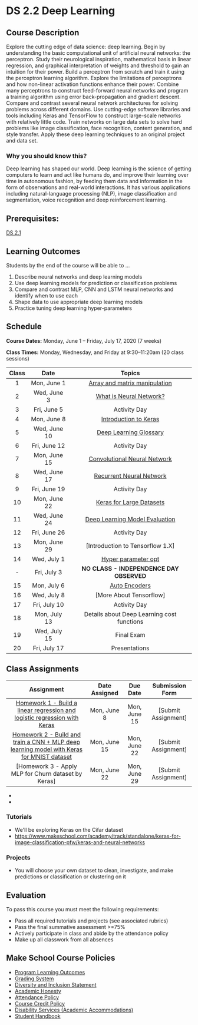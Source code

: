 # DS 2.2 Deep Learning

## Course Description

Explore the cutting edge of data science: deep learning. Begin by understanding the basic computational unit of artificial neural networks: the perceptron. Study their neurological inspiration, mathematical basis in linear regression, and graphical interpretation of weights and threshold to gain an intuition for their power. Build a perceptron from scratch and train it using the perceptron learning algorithm. Explore the limitations of perceptrons and how non-linear activation functions enhance their power. Combine many perceptrons to construct feed-forward neural networks and program a training algorithm using error back-propagation and gradient descent. Compare and contrast several neural network architectures for solving problems across different domains. Use cutting-edge software libraries and tools including Keras and TensorFlow to construct large-scale networks with relatively little code. Train networks on large data sets to solve hard problems like image classification, face recognition, content generation, and style transfer. Apply these deep learning techniques to an original project and data set.

### Why you should know this?

Deep learning has shaped our world. Deep learning is the science of getting computers to learn and act like humans do, and improve their learning over time in autonomous fashion, by feeding them data and information in the form of observations and real-world interactions. It has various applications including natural-language processing (NLP), image classification and segmentation, voice recognition and deep reinforcement learning.

## Prerequisites:  

[DS 2.1](https://github.com/Make-School-Courses/DS-2.1-Machine-Learning)

## Learning Outcomes

Students by the end of the course will be able to ...

1. Describe neural networks and deep learning models
1. Use deep learning models for prediction or classification problems
1. Compare and contrast MLP, CNN and LSTM neural networks and identify when to use each
1. Shape data to use appropriate deep learning models
1. Practice tuning deep learning hyper-parameters

## Schedule

**Course Dates:** Monday, June 1 – Friday, July 17, 2020 (7 weeks)

**Class Times:** Monday, Wednesday, and Friday at 9:30–11:20am (20 class sessions)

| Class |          Date          |                 Topics                  |
|:-----:|:----------------------:|:---------------------------------------:|
|  1 |  Mon, June 1               | [Array and matrix manipulation] |
|  2 |  Wed, June 3               | [What is Neural Network?] |
|  3 |  Fri, June 5               | Activity Day |
|  4 |  Mon, June 8               | [Introduction to Keras] |
|  5 |  Wed, June 10               | [Deep Learning Glossary] |
|  6 |  Fri, June 12               | Activity Day |
|  7 |  Mon, June 15               | [Convolutional Neural Network] |
|  8 |  Wed, June 17              | [Recurrent Neural Network] |
|  9 |  Fri, June 19              | Activity Day |
| 10 |  Mon, June 22              | [Keras for Large Datasets] |
| 11 |  Wed, June 24              | [Deep Learning Model Evaluation] |
| 12 |  Fri, June 26              | Activity Day |
| 13 |  Mon, June 29              | [Introduction to Tensorflow 1.X] |
| 14 |  Wed, July 1              | [Hyper parameter opt]|  
| -  |  Fri, July 3              | **NO CLASS - INDEPENDENCE DAY OBSERVED**|
| 15 |  Mon, July 6              | [Auto Encoders]|
| 16 |  Wed, July 8                 | [More About Tensorflow] |
| 17 |  Fri, July 10                  | Activity Day |
| 18 |  Mon, July 13                  | Details about Deep Learning cost functions |
| 19 |  Wed, July 15                 | Final Exam |
| 20 |  Fri, July 17                 | Presentations |



[Array and matrix manipulation]:Lessons/Arrayandmatrixmanipulation.md
[What is Neural Network?]: Lessons/WhatisNeuralNetwork.md
[Introduction to Keras]: Lessons/IntroductiontoKeras.md
[Deep Learning Glossary]: Lessons/DeepLearningGlossary.md
[Convolutional Neural Network]: Lessons/ConvolutionalNeuralNetwork.md
[Recurrent Neural Network]: Lessons/RecurrentNeuralNetwork.md
[Keras for Large Datasets]:Lessons/KerasforLargeDatasets.md
[Deep Learning Model Evaluation]: Lessons/DeepLearningModelEvaluation.md
[Introduction to Tensorflow]: Lessons/IntroductiontoTensorflow.md
[Hyper parameter opt]: Lessons/Hyperparameteropt.md
[Auto Encoders]: Lessons/AutoEncoders.md


## Class Assignments

|                        Assignment                         | Date Assigned |   Due Date   |            Submission Form           |
|:---------------------------------------------------------:|:-------------:|:------------:|:------------------------------------:|
| [Homework 1 - Build a linear regression and logistic regression with Keras]                      |  Mon, June 8  |  Mon, June 15 | [Submit Assignment]  |
| [Homework 2 - Build and train a CNN + MLP deep learning model with Keras for MNIST dataset]                      |  Mon, June 15    |  Mon, June 22   | [Submit Assignment]  |
| [Homework 3 - Apply MLP for Churn dataset by Keras]                     |  Mon, June 22    |  Mon, June 29   | [Submit Assignment]  |

- [Homework 1 - Build a linear regression and logistic regression with Keras]: https://github.com/Make-School-Courses/DS-2.2-Deep-Learning/blob/master/Assignments/HW1.ipynb
- [Homework 2 - Build and train a CNN + MLP deep learning model with Keras for MNIST dataset]: https://github.com/Make-School-Courses/DS-2.2-Deep-Learning/blob/master/Assignments/CNN_assignment.ipynb



### Tutorials
- We'll be exploring Keras on the Cifar dataset
- https://www.makeschool.com/academy/track/standalone/keras-for-image-classification-pfw/keras-and-neural-networks

### Projects
- You will choose your own dataset to clean, investigate, and make predictions or classification or clustering on it


## Evaluation

To pass this course you must meet the following requirements:

- Pass all required tutorials and projects (see associated rubrics)
- Pass the final summative assessment >=75%
- Actively participate in class and abide by the attendance policy
- Make up all classwork from all absences

## Make School Course Policies

- [Program Learning Outcomes](https://make.sc/program-learning-outcomes)
- [Grading System](https://make.sc/grading-system)
- [Diversity and Inclusion Statement](https://make.sc/diversity-and-inclusion-statement)
- [Academic Honesty](https://make.sc/academic-honesty-policy)
- [Attendance Policy](https://make.sc/attendance-policy)
- [Course Credit Policy](https://make.sc/course-credit-policy)
- [Disability Services (Academic Accommodations)](https://make.sc/disability-services)
- [Student Handbook](https://make.sc/student-handbook)
